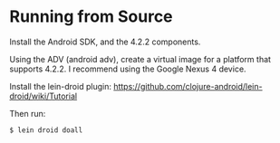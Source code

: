Running from Source
===================

Install the Android SDK, and the 4.2.2 components.

Using the ADV (android adv), create a virtual image for a platform that supports 4.2.2. I recommend using the Google Nexus 4 device. 

Install the lein-droid plugin: <https://github.com/clojure-android/lein-droid/wiki/Tutorial>

Then run:

    $ lein droid doall
